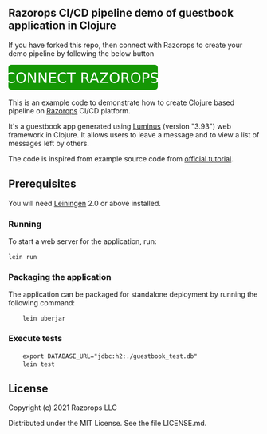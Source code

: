 
## Razorops CI/CD pipeline demo of guestbook application in Clojure

If you have forked this repo, then connect with Razorops to create your demo pipeline by following the below button

[![Connect](https://github.com/razorops-public/images/blob/main/connect_with_github.svg)](https://dashboard.razorops.com/get-github-installation-link-for-org)

This is an example code to demonstrate how to create [Clojure](https://docs.docker.com/compose/) based pipeline on [Razorops](https://docs.razorops.com/) CI/CD platform.

It's a guestbook app generated using [Luminus](https://luminusweb.com/) (version "3.93") web framework in Clojure. It allows users to leave a message and to view a list of messages left by others.

The code is inspired from example source code from [official tutorial](https://luminusweb.com/docs/guestbook).

## Prerequisites

You will need [Leiningen][1] 2.0 or above installed.

[1]: https://github.com/technomancy/leiningen

### Running

To start a web server for the application, run:

    lein run

### Packaging the application

The application can be packaged for standalone deployment by running the following command:

        lein uberjar

### Execute tests

        export DATABASE_URL="jdbc:h2:./guestbook_test.db"
        lein test

## License

Copyright (c) 2021 Razorops LLC

Distributed under the MIT License. See the file LICENSE.md.
